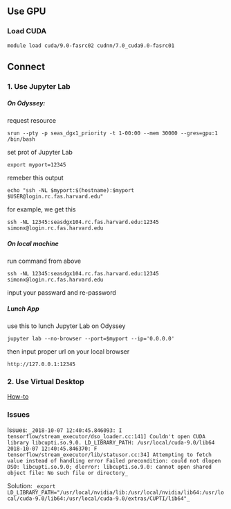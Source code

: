 ## Use GPU
### Load CUDA
`module load cuda/9.0-fasrc02 cudnn/7.0_cuda9.0-fasrc01`

## Connect
### 1. Use Jupyter Lab
##### On Odyssey:

request resource

`srun --pty -p seas_dgx1_priority -t 1-00:00 --mem 30000 --gres=gpu:1 /bin/bash`

set prot of Jupyter Lab

`export myport=12345`

remeber this output

`echo "ssh -NL $myport:$(hostname):$myport $USER@login.rc.fas.harvard.edu"`

for example, we get this

`ssh -NL 12345:seasdgx104.rc.fas.harvard.edu:12345 simonx@login.rc.fas.harvard.edu`

##### On local machine

run command from above

`ssh -NL 12345:seasdgx104.rc.fas.harvard.edu:12345 simonx@login.rc.fas.harvard.edu`

input your passward and re-password


##### Lunch App

use this to lunch Jupyter Lab on Odyssey

`jupyter lab --no-browser --port=$myport --ip='0.0.0.0'`

then input proper url on your local browser 

`http://127.0.0.1:12345`


### 2. Use Virtual Desktop
[How-to](https://www.rc.fas.harvard.edu/resources/documentation/virtual-desktop/)

### Issues

Issues:
`_2018-10-07 12:40:45.846093: I tensorflow/stream_executor/dso_loader.cc:141] Couldn't open CUDA library libcupti.so.9.0. LD_LIBRARY_PATH: /usr/local/cuda-9.0/lib64 2018-10-07 12:40:45.846370: F tensorflow/stream_executor/lib/statusor.cc:34] Attempting to fetch value instead of handling error Failed precondition: could not dlopen DSO: libcupti.so.9.0; dlerror: libcupti.so.9.0: cannot open shared object file: No such file or directory_`

Solution:
`_export LD_LIBRARY_PATH="/usr/local/nvidia/lib:/usr/local/nvidia/lib64:/usr/local/cuda-9.0/lib64:/usr/local/cuda-9.0/extras/CUPTI/lib64"_`
